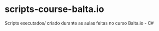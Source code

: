 # scripts-course-balta.io
Scripts executados/ criado durante as aulas feitas no curso Balta.io - C#

